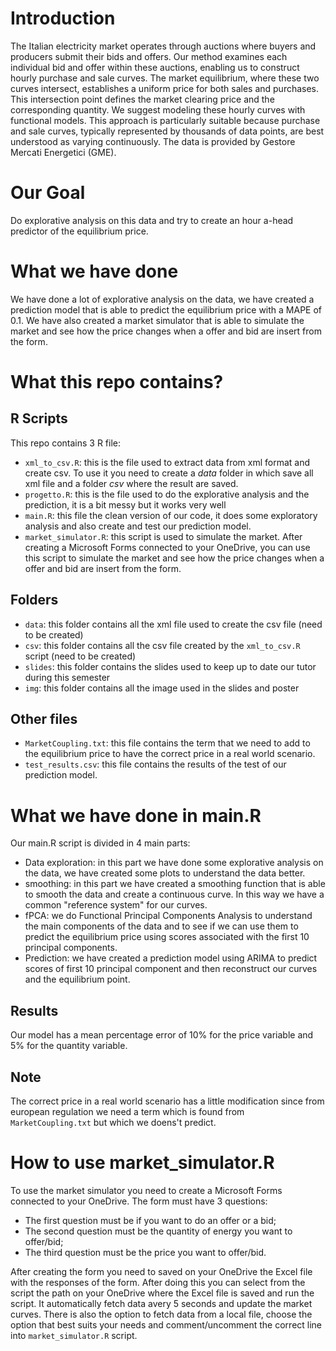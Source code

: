 # Introduction 
The Italian electricity market operates through auctions where buyers and producers submit their bids and offers. Our method examines each individual bid and offer within these auctions, enabling us to construct hourly purchase and sale curves. The market equilibrium, where these two curves intersect, establishes a uniform price for both sales and purchases. This intersection point defines the market clearing price and the corresponding quantity. We suggest modeling these hourly curves with functional models. This approach is particularly suitable because purchase and sale curves, typically represented by thousands of data points, are best understood as varying continuously. The data is provided by Gestore Mercati Energetici (GME).

# Our  Goal 
Do explorative analysis on this data and try to create an hour a-head predictor of the equilibrium price. 

# What we have done
We have done a lot of explorative analysis on the data, we have created a prediction model that is able to predict the equilibrium price with a MAPE of 0.1. We have also created a market simulator that is able to simulate the market and see how the price changes when a offer and bid are insert from the form.

# What this repo contains? 
## R Scripts
This repo contains 3 R file: 
- `xml_to_csv.R`: this is the file used to extract data from xml format and create csv. To use it you need to create a _data_ folder in which save all xml file and a folder _csv_ where the result are saved. 
- `progetto.R`: this is the file used to do the explorative analysis and the prediction, it is a bit messy but it works very well 
- `main.R`: this file the clean version of our code, it does some exploratory analysis and also create and test our prediction model. 
- `market_simulator.R`: this script is used to simulate the market. After creating a Microsoft Forms connected to your OneDrive, you can use this script to simulate the market and see how the price changes  when a offer and bid are insert from the form.
## Folders
- `data`: this folder contains all the xml file used to create the csv file (need to be created)
- `csv`: this folder contains all the csv file created by the `xml_to_csv.R` script (need to be created)
- `slides`: this folder contains the slides used to keep up to date our tutor during this semester
- `img`: this folder contains all the image used in the slides and poster 

## Other files
- `MarketCoupling.txt`: this file contains the term that we need to add to the equilibrium price to have the correct price in a real world scenario.
- `test_results.csv`: this file contains the results of the test of our prediction model.

# What we have done in main.R

Our main.R script is divided in 4 main parts:
- Data exploration: in this part we have done some explorative analysis on the data, we have created some plots to understand the data better.
- smoothing: in this part we have created a smoothing function that is able to smooth the data and create a continuous curve. In this way we have a common "reference system" for our curves.
- fPCA: we do Functional Principal Components Analysis to understand the main components of the data and to see if we can use them to predict the equilibrium price using scores associated with the first 10 principal components.
- Prediction: we have created a prediction model using ARIMA to predict scores of first 10 principal component and then reconstruct our curves and the equilibrium point.

## Results
Our model has a mean percentage error of 10% for the price variable and 5% for the quantity variable.

## Note 
The correct price in a real world scenario has a little modification since from european regulation we need a term which is found from `MarketCoupling.txt` but which we doens't predict.


# How to use market_simulator.R
To use the market simulator you need to create a Microsoft Forms connected to your OneDrive. The form must have 3 questions:
- The first question must be if you want to do an offer or a bid; 
- The second question must be the quantity of energy you want to offer/bid;
- The third question must be the price you want to offer/bid.

After creating the form you need to saved on your OneDrive the Excel file with the responses of the form. After doing this you can select from the script the path on your OneDrive where the Excel file is saved and run the script. It automatically fetch data avery 5 seconds and update the market curves. 
There is also the option to fetch data from a local file, choose the option that best suits your needs and comment/uncomment the correct line into `market_simulator.R` script.


